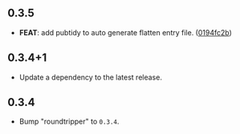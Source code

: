 ## 0.3.5

 - **FEAT**: add pubtidy to auto generate flatten entry file. ([0194fc2b](https://github.com/v42one/dartx/commit/0194fc2b332528a07d921b28e8fd7145a0eac463))

## 0.3.4+1

 - Update a dependency to the latest release.

## 0.3.4

 - Bump "roundtripper" to `0.3.4`.

